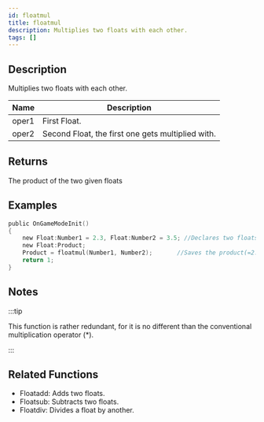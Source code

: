 ```yaml
---
id: floatmul
title: floatmul
description: Multiplies two floats with each other.
tags: []
---
```


<TagLinks />

## Description

Multiplies two floats with each other.

| Name  | Description                                       |
| ----- | ------------------------------------------------- |
| oper1 | First Float.                                      |
| oper2 | Second Float, the first one gets multiplied with. |

## Returns

The product of the two given floats

## Examples

```c
public OnGameModeInit()
{
    new Float:Number1 = 2.3, Float:Number2 = 3.5; //Declares two floats, Number1 (2.3) and Number2 (3.5)
    new Float:Product;
    Product = floatmul(Number1, Number2);       //Saves the product(=2.3*3.5 = 8.05) of Number1 and Number2 in the float "Product"
    return 1;
}
```

## Notes

:::tip

This function is rather redundant, for it is no different than the conventional multiplication operator (\*).

:::

## Related Functions

- Floatadd: Adds two floats.
- Floatsub: Subtracts two floats.
- Floatdiv: Divides a float by another.
